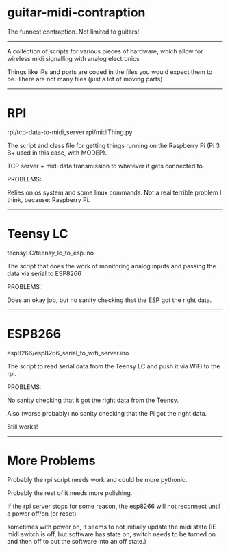 # guitar-midi-contraption
The funnest contraption. Not limited to guitars!

---

A collection of scripts for various pieces of hardware, which allow for wireless midi signalling with analog electronics

Things like IPs and ports are coded in the files you would expect them to be. There are not many files (just a lot of moving parts)

---

# RPI

rpi/tcp-data-to-midi_server
rpi/midiThing.py

The script and class file for getting things running on the Raspberry Pi (Pi 3 B+ used in this case, with MODEP).

TCP server + midi data transmission to whatever it gets connected to.

PROBLEMS:

Relies on os.system and some linux commands.
Not a real terrible problem I think, because: Raspberry Pi.

---

# Teensy LC

teensyLC/teensy_lc_to_esp.ino

The script that does the work of monitoring analog inputs and passing the data via serial to ESP8266

PROBLEMS:

Does an okay job, but no sanity checking that the ESP got the right data.

---

# ESP8266

esp8266/esp8266_serial_to_wifi_server.ino

The script to read serial data from the Teensy LC and push it via WiFi to the rpi.

PROBLEMS:

No sanity checking that it got the right data from the Teensy.

Also (worse probably) no sanity checking that the Pi got the right data.

Still works!

---

# More Problems

Probably the rpi script needs work and could be more pythonic.

Probably the rest of it needs more polishing.

If the rpi server stops for some reason, the esp8266 will not reconnect until a power off/on (or reset)

sometimes with power on, it seems to not initially update the midi state (IE midi switch is off, but software has state on, switch needs to be turned on and then off to put the software into an off state.)



